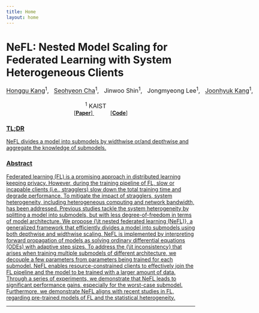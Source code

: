 ```yaml
---
title: Home
layout: home
---
```

# NeFL: Nested Model Scaling for Federated Learning with System Heterogeneous Clients

<center>
          <div style="font-size:16px; white-space: nowrap;">
              <a href="https://honggkang.github.io/about/">Honggu Kang</a><sup>1</sup>, &nbsp;
              <a href="https://seohyeon-cha.github.io/">Seohyeon Cha</a><sup>1</sup>, &nbsp;
              <a href="https://alinlab.kaist.ac.kr/shin.html" style="text-decoration:none;">Jinwoo Shin</a><sup>1</sup>, &nbsp;
              Jongmyeong Lee<sup>1</sup>, &nbsp;
              <a href="https://artlab.kaist.ac.kr/bbs/board.php?bo_table=sub1_1">Joonhyuk Kang</a><sup>1</sup>,
          </div>
                <br>
                <span style="font-size:16px">
                    <sup>1</sup> KAIST &nbsp; &nbsp; &nbsp;
                </span>
                <br>
             <div class="paper-btn-parent">
                    <a href="https://arxiv.org/abs/2308.07761">
                        [<b>Paper</b>]
                    </a>
                    <!-- &nbsp;&nbsp;&nbsp;&nbsp;&nbsp;&nbsp;&nbsp;&nbsp;&nbsp;&nbsp;
                    <a href="https://arxiv.org/abs/">
                        [<b>arXiv </b>]
                    </a>
                    </a>
                    &nbsp;&nbsp;&nbsp;&nbsp;&nbsp;&nbsp;&nbsp;&nbsp;&nbsp;&nbsp;
                   <a href="resources/qifk2023poster.pdf">
                     [<b>Poster</b>]
                   </a>  -->
                    &nbsp;&nbsp;&nbsp;&nbsp;&nbsp;&nbsp;&nbsp;&nbsp;&nbsp;&nbsp;
                    <a href="https://github.com/honggkang/nested-federated-learning">
                        [<b>Code</b>]
           </div>
 </center>


### TL;DR
NeFL divides a model into submodels by widthwise or/and depthwise and aggregate the knowledge of submodels.

### Abstract
  Federated learning (FL) is a promising approach in distributed learning keeping privacy.
  However, during the training pipeline of FL, slow or incapable clients (i.e., stragglers) slow down the total training time and degrade performance. To mitigate the impact of stragglers, system heterogeneity, including heterogeneous computing and network bandwidth, has been addressed.
  Previous studies tackle the system heterogeneity by splitting a model into submodels, but with less degree-of-freedom in terms of model architecture. We propose {\it nested federated learning (NeFL)}, a generalized framework that efficiently divides a model into submodels using both depthwise and widthwise scaling. NeFL is implemented by interpreting forward propagation of models as solving ordinary differential equations (ODEs) with adaptive step sizes. To address the {\it inconsistency} that arises when training multiple submodels of different architecture, we decouple a few parameters from parameters being trained for each submodel.
  NeFL enables resource-constrained clients to effectively join the FL pipeline and the model to be trained with a larger amount of data. Through a series of experiments, we demonstrate that NeFL leads to significant performance gains, especially for the worst-case submodel.
  Furthermore, we demonstrate NeFL aligns with recent studies in FL, regarding pre-trained models of FL and the statistical heterogeneity.


----
[Honggu Kang]: https://honggkang.github.io/about/
[Seohyeon Cha]: https://seohyeon-cha.github.io/
[Jinwoo Shin]: https://alinlab.kaist.ac.kr/shin.html
[Joonhyuk Kang]: https://artlab.kaist.ac.kr/bbs/board.php?bo_table=sub1_1
